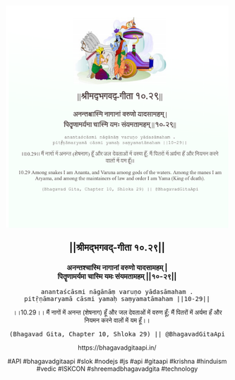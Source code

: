 <img src="../../asset/BG_10_29.png"/>
<center><h2>||श्रीमद्‍भगवद्‍-गीता १०.२९||</h2>
<h3>अनन्तश्चास्मि नागानां वरुणो यादसामहम् |<br/>पितॄणामर्यमा चास्मि यमः संयमतामहम् ||१०-२९||</h3>
<pre>anantaścāsmi nāgānāṃ varuṇo yādasāmaham .<br/>pitṝṇāmaryamā cāsmi yamaḥ saṃyamatāmaham ||10-29||</pre>
<p>।।10.29।। मैं नागों में अनन्त (शेषनाग) हूँ और जल देवताओं में वरुण हूँ; मैं पितरों में अर्यमा हँ और नियमन करने वालों में यम हूँ।।</p>
<pre>(Bhagavad Gita, Chapter 10, Shloka 29) || @BhagavadGitaApi</pre><p>https://bhagavadgitaapi.in/</p><p>#API #bhagavadgitaapi #slok #nodejs #js #api #gitaapi #krishna #hinduism #vedic #ISKCON #shreemadbhagavadgita #technology</p></center>